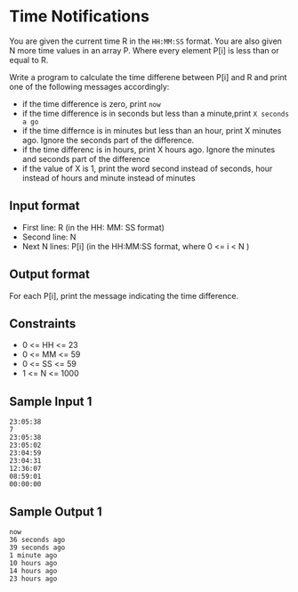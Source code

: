 # Time Notifications

You are given the current time R in the `HH:MM:SS` format. You are also given N
more time values in an array P. Where every element P[i] is less than or equal
to R.

Write a program to calculate the time differene between P[i] and R and print one
of the following messages accordingly:

- if the time difference is zero, print `now`
- if the time difference is in seconds but less than a minute,print
  `X seconds a go`
- if the time differnce is in minutes but less than an hour, print X minutes
  ago. Ignore the seconds part of the difference.
- if the time differenc is in hours, print X hours ago. Ignore the minutes and
  seconds part of the difference
- if the value of X is 1, print the word second instead of seconds, hour instead
  of hours and minute instead of minutes

## Input format

- First line: R (in the HH: MM: SS format)
- Second line: N
- Next N lines: P[i] (in the HH:MM:SS format, where 0 <= i < N )

## Output format

For each P[i], print the message indicating the time difference.

## Constraints

- 0 <= HH <= 23
- 0 <= MM <= 59
- 0 <= SS <= 59
- 1 <= N <= 1000

## Sample Input 1

```
23:05:38
7
23:05:38
23:05:02
23:04:59
23:04:31
12:36:07
08:59:01
00:00:00
```

## Sample Output 1

```
now
36 seconds ago
39 seconds ago
1 minute ago
10 hours ago
14 hours ago
23 hours ago

```
